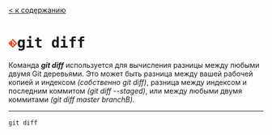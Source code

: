 [< к содержанию](readme.md)

# <img src="Git-Icon-1788C.png" width="17"><kbd>git diff</kbd>


Команда ***git diff*** используется для вычисления разницы между любыми двумя Git деревьями. Это может быть разница между вашей рабочей копией и индексом *(собственно git diff)*, разница между индексом и последним коммитом *(git diff --staged)*, или между любыми двумя коммитами *(git diff master branchB).*

---

```bash=
git diff
```